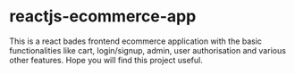 # reactjs-ecommerce-app
This is a react bades frontend ecommerce application with the basic functionalities like cart, login/signup, admin, user authorisation and various other features.
Hope you will find this project useful.
